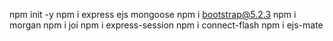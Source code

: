 npm init -y
npm i express ejs mongoose
npm i bootstrap@5.2.3
npm i morgan
npm i joi
npm i express-session
npm i connect-flash
npm i ejs-mate
